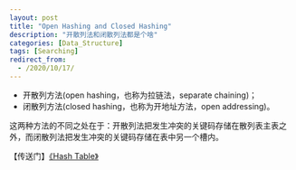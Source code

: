 ```yaml
---
layout: post
title: "Open Hashing and Closed Hashing"
description: "开散列法和闭散列法都是个啥"
categories: [Data_Structure]
tags: [Searching]
redirect_from:
  - /2020/10/17/
---
```


* 开散列方法(open hashing，也称为拉链法，separate chaining)；
* 闭散列方法(closed hashing，也称为开地址方法，open addressing)。

这两种方法的不同之处在于：开散列法把发生冲突的关键码存储在散列表主表之外，而闭散列法把发生冲突的关键码存储在表中另一个槽内。

【传送门】[《Hash Table》](https://authurwhywait.github.io/blog/2020/07/01/Hash_table/)
